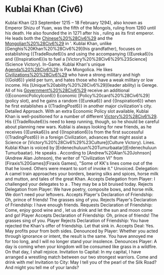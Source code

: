 # Kublai Khan (Civ6)

Kublai Khan (23 September 1215 – 18 February 1294), also known as Emperor Shizu of Yuan, was the fifth of the Mongols, ruling from 1260 until his death. He also founded the in 1271 after his , ruling as its first emperor. He leads both the [Chinese%20%28Civ6%29](Chinese) and the [Mongolian%20%28Civ6%29](Mongolians) in '.
Kublai Khan, unlike [Genghis%20Khan%20%28Civ6%29](his grandfather), focuses on establishing {{TradeRoute6}}s and using the accompanying {{Eureka6}}s and {{Inspiration6}}s to fuel a [Victory%20%28Civ6%29%23Science](Science Victory).
In-Game.
Kublai Khan's unique [Agenda%20%28Civ6%29](agenda) is Pax Mongolica. He likes [Civilizations%20%28Civ6%29](civilizations) who have a strong military and high {{Gold6}} yield per turn, and hates those who have a weak military or low income.
His [Unique%20ability%20%28Civ6%29](leader ability) is Gerege. All of his [Government%20%28Civ6%29](governments) receive an additional {{EconomicPolicyIcon6}} Economic [Policy%20card%20%28Civ6%29](policy slot), and he gains a random {{Eureka6}} and {{Inspiration6}} when he first establishes a {{TradingPost6}} in another major civilization's city.
Detailed Approach.
With an extra Economic Policy slot available, Kublai Khan is well-positioned for a number of different [Victory%20%28Civ6%29](victories). His {{TradeRoute6}}s need to keep running, though, so he should be careful about planning new wars. Kublai is always looking for new friends, as he receives {{Eureka6}}s and {{Inspiration6}}s from the first successful {{TradingPost6}} in a foreign Civilization, advances that might assist a Science or [Victory%20%28Civ6%29%23Culture](Culture Victory).
Lines.
Kublai Khan is voiced by [Erdenechuluun%20Tumurbaatar](Erdenechuluun Tumurbaatar). He speaks .
According to [Andrew%20Alan%20Johnson](Andrew Alan Johnson), the writer of "Civilization VI" from [Firaxis%20Games](Firaxis Games), "Some of KK's lines come out of the that he loved. Others were meant to sort of invoke it."
Unvoiced.
Delegation: A camel train approaches your borders, bearing silks and spices, horse milk and mutton, and tales of the great Khan.
Accepts Delegation from Player: I challenged your delegates to a . They may be a bit bruised today.
Rejects Delegation from Player: We have poetry, composite bows, and horse milk. We don't need your leftovers.
Accepts Player's Declaration of Friendship: Oh, prince of friends! The grasses sing of you.
Rejects Player's Declaration of Friendship: I have enough friends.
Requests Declaration of Friendship: Come, enjoy good wine and , let us drink and let the sun and moon come and go!
Player Accepts Declaration of Friendship: Oh, prince of friends! The grasses sing of you.
Player Rejects Declaration of Friendship: You have rejected the Khan's offer of friendship. Let that sink in.
Accepts Deal: Yes. May profits pour from both sides.
Denounced by Player: Whether you acted through ignorance or intent, the result is the same. You have annoyed me for too long, and I will no longer stand your insolence.
Denounces Player: A day is coming when your kingdom will be consumed like grass in a wildfire. On that day, I shall rejoice.
Invitation to Capital: In my capital, I have arranged a wrestling match between our two strongest warriors. Come and drink with me!
Invitation to City: May I tell you of the pearl of the Silk Road? And might you tell me of your lands?
